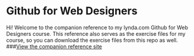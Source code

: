 Github for Web Designers
========================

Hi! Welcome to the companion reference to my lynda.com Github for Web Designers course. This reference also serves as the exercise files for my course, so you can download the exercise files from this repo as well.
###[View the companion reference site](https://luzelenag123.github.io/github-for-web-designers/)
